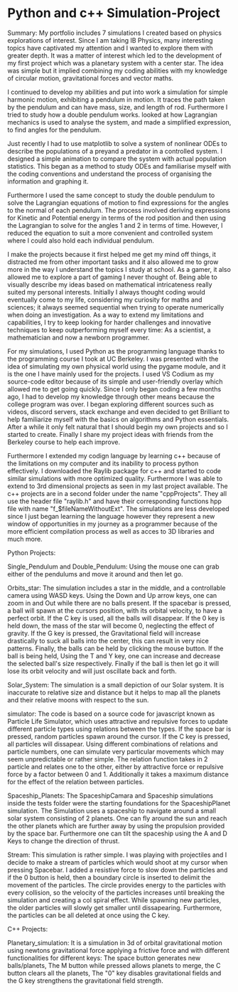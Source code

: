 # Python and c++ Simulation-Project

Summary:
   My portfolio includes 7 simulations I created based on physics explorations of interest.
   Since I am taking IB Physics, many interesting topics have captivated my attention and I wanted to explore them with greater depth.
   It was a matter of interest  which led to the development of my first project which was a planetary system with a center star.
   The idea was simple but it implied combining my coding abilities with my knowledge of circular motion, gravitational forces and vector maths. 
   
   I continued to develop my abilities and put into work a simulation for simple harmonic motion, exhibiting a pendulum in motion. It traces the path taken by the pendulum and can have mass, size, and length of rod. Furthermore I tried to study how a double pendulum works. looked at how Lagrangian mechanics is used to analyse the system, and made a simplified expression, to find angles for the pendulum.
   
   Just recently I had to use matplotlib to solve a system of nonlinear ODEs to describe the populations of a preyand a predator in a controlled system. I designed a simple animation to compare the system with actual population statistics. This began as a method to study ODEs and familiarise myself with the coding conventions and understand the process of organising the information and graphing it.
   
   Furthermore I used the same concept to study the double pendulum to solve the Lagrangian equations of motion to find expressions for the angles to the normal of each pendulum. The process involved deriving expressions for Kinetic and Potential energy in terms of the rod position and then using the Lagrangian to solve for the angles 1 and 2 in terms of time. However, I reduced the equation to suit a more convenient and controlled system where I could also hold each individual pendulum.
   
   I make the projects because it first helped me get my mind off things, it distracted me from other important tasks and it also allowed me to grow more in the way I understand the topics I study at school. As a gamer, it also allowed me to explore a part of gaming I never thought of. Being able to visually describe my ideas based on mathematical intricateness really suited my personal interests. Initially I always thought coding would eventually come to my life, considering my curiosity for maths and sciences; it always seemed sequential when trying to operate numerically when doing an investigation. As a way to extend my limitations and capabilities, I try to keep looking for harder challenges and innovative techniques to keep outperforming myself every time: As a scientist, a mathematician and now a newborn programmer. 
   
   For my simulations, I used Python as the programming language thanks to the programming course I took at UC Berkeley. I was presented with the idea of simulating my own physical world using the pygame module, and it is the one I have mainly used for the projects. I used VS Codium as my source-code editor because of its simple and user-friendly overlay which allowed me to get going quickly. Since I only began coding a few months ago, I had to develop my knowledge through other means because the college program was over. I began exploring different sources such as videos, discord servers, stack exchange and even decided to get Brilliant to help familiarize myself with the basics on algorithms and Python essentials. After a while it only felt natural that I should begin my own projects and so I started to create. Finally I share my project ideas with friends from the Berkeley course to help each improve.
   
   Furthermore I extended my codign language by learning c++ because of the limitations on my computer and its inability to process python effectively. I downloaded the Raylib package for c++ and started to code similar simulations with more optimized quality. Furthermore I was able to extend to 3rd dimensional projects as seen in my last project available. The c++ projects are in a second folder under the name "cppProjects". They all use the header file "raylib.h" and have their corresponding functions hpp file with name "f_$fileNameWithoutExt". The simulations are less developed since I just began learning the language however they represent a new window of opportunities in my journey as a programmer because of the more efficient compilation process as well as acces to 3D libraries and much more. 

 Python Projects:

 Single_Pendulum and Double_Pendulum: Using the mouse one can grab either of the pendulums and move it around and then let go.

 Orbits_star:   The simulation includes a star in the middle, and a controllable camera using WASD keys. Using the Down and Up arrow keys, one can zoom in and Out while there are no balls present. If the spacebar is pressed, a ball will spawn at the cursors position,  with its orbital velocity, to have a perfect orbit. If the C key is used, all the balls will disappear. If the 0 key is held down, the mass of the star will become 0, neglecting the effect of gravity. If the G key is pressed, the Gravitational field will increase drastically to suck all balls into the center, this can result in very nice patterns. Finally, the balls can be held by clicking the mouse button. If the ball is being held, Using the T  and Y key, one can increase and decrease the selected ball's size respectively. Finally if the ball is then let go it will lose its orbit velocity and will just oscillate back and forth.

Solar_System:   The simulation is a small depiction of our Solar system. It is inaccurate to relative size and distance but it helps to map all the planets and their relative moons with respect to the sun.

simulator: The code is based on a source code for javascript known as Particle Life Simulator, which uses attractive and repulsive forces to update different particle types using relations between the types. If the space bar is pressed, random particles spawn around the cursor. If the C key is pressed, all particles will dissapear. Using different combinations of relations and particle numbers, one can simulate very particular movements which may seem unpredictable or rather simple. The relation function takes in 2 particle and relates one to the other, either by attractive force or repulsive force by a factor between 0 and 1. Additionally it takes a maximum distance for the effect of the relation between particles.

Spaceship_Planets:    The SpaceshipCamara and Spaceship simulations inside the tests folder were the starting foundations for the SpaceshipPlanet simulation. The Simulation uses a spaceship to navigate around a small solar system consisting of 2 planets. One can fly around the sun and reach the other planets which are further away by using the propulsion provided by the space bar. Furthermore one can tilt the spaceship using the A and D Keys to change the direction of thrust.

Stream:      This simulation is rather simple. I was playing with projectiles and I decide to make a stream of particles which would shoot at my cursor when pressing Spacebar. I added a resistive force to slow down the particles and if the 0 button is held, then a boundary circle is inserted to delimit the movement of the particles. The circle provides energy to the particles with every collision, so the velocity of the particles  increases until breaking the simulation and creating a col spiral effect. While spawning new particles, the older particles will slowly get smaller until dissapearing. Furthermore, the particles can be all deleted at once using the C key.

C++ Projects:

Planetary_simulation: It is a simulation in 3d of orbital gravitational motion using newtons gravitational force applying a frictive force and with different functionalities for different keys: The space button generates new balls/planets, The M button while pressed allows planets to merge, the C button clears all the planets, The "0" key disables gravitational fields and the G key strengthens the gravitational field strength.
